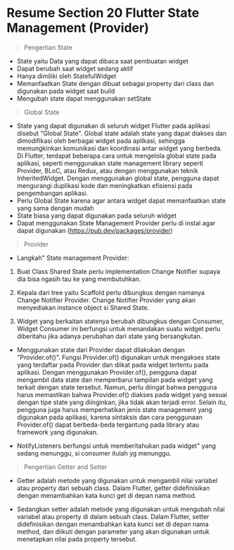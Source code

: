 # Resume Section 20 Flutter State Management (Provider)

> Pengertian State
- State yaitu Data yang dapat dibaca saat pembuatan widget
- Dapat berubah saat widget sedang aktif
- Hanya dimiliki oleh StatefulWidget
- Memanfaatkan State dengan dibuat sebagai property dari class dan digunakan pada widget saat build
- Mengubah state dapat menggunakan setState

> Global State
- State yang dapat digunakan di seluruh widget Flutter pada aplikasi disebut "Global State". Global state adalah state yang dapat diakses dan dimodifikasi oleh berbagai widget pada aplikasi, sehingga memungkinkan komunikasi dan koordinasi antar widget yang berbeda. Di Flutter, terdapat beberapa cara untuk mengelola global state pada aplikasi, seperti menggunakan state management library seperti Provider, BLoC, atau Redux, atau dengan menggunakan teknik InheritedWidget. Dengan menggunakan global state, pengguna dapat mengurangi duplikasi kode dan meningkatkan efisiensi pada pengembangan aplikasi.
- Perlu Global State karena agar antara widget dapat memanfaatkan state yang sama dengan mudah
- State biasa yang dapat digunakan pada seluruh widget
- Dapat menggunakan State Management Provider perlu di instal agar dapat digunakan (https://pub.dev/packages/provider)

> Provider
- Langkah" State management Provider:
        
1. Buat Class Shared State perlu implementation Change Notifier supaya dia bisa ngasih tau ke yang membutuhkan.
        
2. Kepala dari tree yaitu Scaffold perlu dibungkus dengan namanya Change Notifier Provider. Change Notifier Provider yang akan menyediakan instance object si Shared State.
        
3. Widget yang berkaitan statenya berubah dibungkus dengan Consumer, Widget Consumer ini berfungsi untuk menandakan suatu widget perlu diberitahu jika adanya perubahan dari state yang bersangkutan.

- Menggunakan state dari Provider dapat dilakukan dengan "Provider.of()". Fungsi Provider.of() digunakan untuk mengakses state yang terdaftar pada Provider dan diikat pada widget tertentu pada aplikasi. Dengan menggunakan Provider.of(), pengguna dapat mengambil data state dan memperbarui tampilan pada widget yang terkait dengan state tersebut. Namun, perlu diingat bahwa pengguna harus memastikan bahwa Provider.of() diakses pada widget yang sesuai dengan tipe state yang diinginkan, jika tidak akan terjadi error. Selain itu, pengguna juga harus memperhatikan jenis state management yang digunakan pada aplikasi, karena sintaksis dan cara penggunaan Provider.of() dapat berbeda-beda tergantung pada library atau framework yang digunakan.

- NotifyListeners berfungsi untuk memberitahukan pada widget" yang sedang menunggu, si consumer itulah yg menunggu.

> Pengertian Getter and Setter
- Getter adalah metode yang digunakan untuk mengambil nilai variabel atau property dari sebuah class. Dalam Flutter, getter didefinisikan dengan menambahkan kata kunci get di depan nama method.

- Sedangkan setter adalah metode yang digunakan untuk mengubah nilai variabel atau property di dalam sebuah class. Dalam Flutter, setter didefinisikan dengan menambahkan kata kunci set di depan nama method, dan diikuti dengan parameter yang akan digunakan untuk menetapkan nilai pada property tersebut.